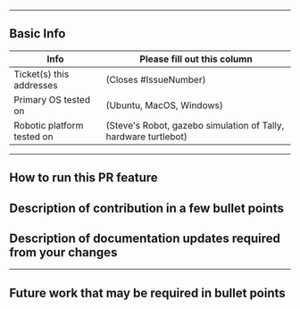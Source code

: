 <!-- Please fill out the following pull request template for non-trivial changes to help us process your PR faster and more efficiently.-->
 
---
 
## Basic Info
 
| Info | Please fill out this column |
| ------ | ----------- |
| Ticket(s) this addresses   | (Closes #IssueNumber) |
| Primary OS tested on | (Ubuntu, MacOS, Windows) |
| Robotic platform tested on | (Steve's Robot, gazebo simulation of Tally, hardware turtlebot) |
 
---
## How to run this PR feature
<!--
* Branches to be checkout
* Instruction to run the docker/command/ blah blah
-->
 
## Description of contribution in a few bullet points
 
<!--
* I added this neat new feature
* Also fixed a typo in a parameter name in nav2_costmap_2d
-->
 
## Description of documentation updates required from your changes
 
<!--
* Added new parameter, so need to add that to default configs and documentation page
* I added some capabilities, need to document them
-->
 
---
 
## Future work that may be required in bullet points
 
<!--
* I think there might be some optimizations to be made from STL vector
* I see alot of redundancy in this package, we might want to add a function `bool XYZ()` to reduce clutter
* I tested on a differential drive robot, but there might be issues turning near corners on an omnidirectional platform
-->
